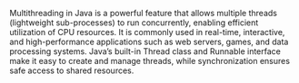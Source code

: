 Multithreading in Java is a powerful feature that allows multiple threads (lightweight sub-processes) to run concurrently, enabling efficient utilization of CPU resources. It is commonly used in real-time, interactive, and high-performance applications such as web servers, games, and data processing systems. Java’s built-in Thread class and Runnable interface make it easy to create and manage threads, while synchronization ensures safe access to shared resources.
